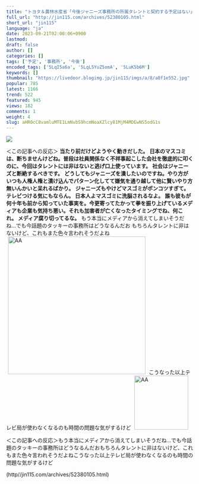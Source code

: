 ```yaml
---
title: "トヨタ＆農林水産省「今後ジャニーズ事務所の所属タレントと契約する予定はない」 ジャニタレ完全に終了へ… "
full_url: "http://jin115.com/archives/52380105.html"
short_url: "jin115"
language: "ja"
date: 2023-09-21T02:00:06+0900
lastmod: 
draft: false
author: []
categories: []
tags: ['予定', '事務所', '今後']
encoded_tags: ['5LqI5a6a', '5LqL5YuZ5omA', '5LuK5b6M']
keywords: []
thumbnail: "https://livedoor.blogimg.jp/jin115/imgs/a/8/a8f1e552.jpg"
popular: 785
latest: 1166
trend: 522
featured: 945
views: 182
comments: 1
weight: 4
slug: aHR0cC8vamluMTE1LmNvbS9hcmNoaXZlcy81MjM4MDEwNS5odG1s
---
```


![](https://livedoor.blogimg.jp/jin115/imgs/a/8/a8f1e552.jpg)

<div><a name='more'></a> ＜この記事への反応＞ <b>当たり前だけどようやく動きだした。</b> <b>日本のマスコミは、断ちませんけどね。普段は社員関係なく不祥事起こした会社を徹底的に叩くのに、今回はタレントには非はないと逃げ口上使っています。</b> <b>社会はジャニーズと断絶するべきです。</b> <b>どうしてもジャニーズを潰したいのですね。やり方がいつも人権人権と漬け込んでパターン化してて嫌気を通り越して他に賢いやり方無いんかいと呆れるばかり。</b> <b>ジャニーズもやけどマスゴミがポンコツすぎて。 テレビつける気にもならん。 日本人よマスゴミに洗脳されるなよ。</b> <b>誰も彼もが何十年も前から知っていた事実を。今更寄ってたかって拳を振り上げているメディアも企業も気持ち悪い。それも加害者が亡くなったタイミングでね、何これ。 メディア腐り切ってるな。</b> もう本当にメディアから消えてしまいそうだね…でも今話題のタッキーの事務所はどうなるんだお もちろんタレントに非はないけど、これもまた色々言われそうだよね <img src='https//livedoor.blogimg.jp/jin115/imgs/2/4/243570b7.gif' alt='AA' width='370' border='0' hspace='5' class='pict'> こうなった以上テレビ局が使わなくなるのも時間の問題な気がするけど <img src='https//livedoor.blogimg.jp/jin115/imgs/b/0/b0be57c4.gif' alt='AA' width='145' border='0' hspace='5' class='pict'> <p>＜この記事への反応＞もう本当にメディアから消えてしまいそうだね…でも今話題のタッキーの事務所はどうなるんだおもちろんタレントに非はないけど、これもまた色々言われそうだよねこうなった以上テレビ局が使わなくなるのも時間の問題な気がするけど</p></div>

(http//jin115.com/archives/52380105.html)
